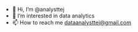 - 👋 Hi, I’m @analysttej
- 👀 I’m interested in data analytics
- 📫 How to reach me dataanalysttej@gmail.com

<!---
analysttej/analysttej is a ✨ special ✨ repository because its `README.md` (this file) appears on your GitHub profile.
You can click the Preview link to take a look at your changes.
--->
